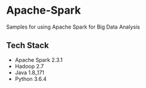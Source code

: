 # Apache-Spark
Samples for using Apache Spark for Big Data Analysis

## Tech Stack

* Apache Spark 2.3.1
* Hadoop 2.7
* Java 1.8_171
* Python 3.6.4
